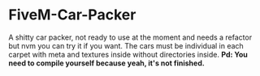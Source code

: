 # FiveM-Car-Packer
A shitty car packer, not ready to use at the moment and needs a refactor but nvm you can try it if you want. The cars must be individual in each carpet with meta and textures inside without directories inside. **Pd: You need to compile yourself because yeah, it's not finished.**
